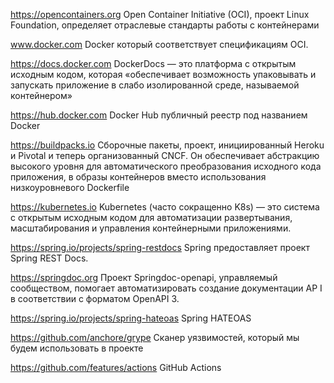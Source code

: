 https://opencontainers.org
Open Container Initiative (OCI), проект Linux Foundation, определяет отраслевые стандарты работы с контейнерами 

www.docker.com
Docker который соответствует спецификациям OCI.

https://docs.docker.com
DockerDocs — это платформа с открытым исходным кодом, которая «обеспечивает возможность упаковывать и запускать приложение в слабо изолированной среде, называемой контейнером» 

https://hub.docker.com
Docker Hub публичный реестр под названием Docker

https://buildpacks.io
Сборочные пакеты, проект, инициированный Heroku и Pivotal и теперь организованный CNCF. 
Он обеспечивает абстракцию высокого уровня для автоматического преобразования исходного кода приложения,
в образы контейнеров вместо использования низкоуровневого Dockerfile

https://kubernetes.io
Kubernetes (часто сокращенно K8s) — это система с открытым исходным кодом для автоматизации
развертывания, масштабирования и управления контейнерными приложениями.

https://spring.io/projects/spring-restdocs
Spring предоставляет проект Spring REST Docs.

https://springdoc.org
Проект Springdoc-openapi, управляемый сообществом, помогает автоматизировать создание документации AP I в соответствии с форматом OpenAPI 3.

https://spring.io/projects/spring-hateoas
Spring HATEOAS

https://github.com/anchore/grype
Сканер уязвимостей, который мы будем использовать в проекте

https://github.com/features/actions
GitHub Actions





